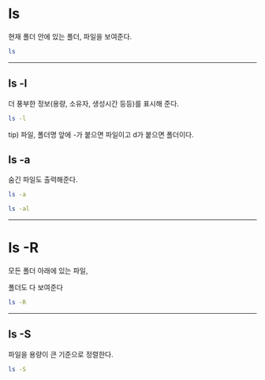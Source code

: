 # ls

현재 폴더 안에 있는 폴더, 파일을 보여준다.

```Bash
ls
```

---

## ls -l

더 풍부한 정보(용량, 소유자, 생성시간 등등)를 표시해 준다.

```Bash
ls -l
```

tip) 파일, 폴더명 앞에 -가 붙으면 파일이고 d가 붙으면 폴더이다.

## ls -a

숨긴 파일도 출력해준다.

```Bash
ls -a  
```

```Bash
ls -al
```

---

# ls -R

모든 폴더 아래에 있는 파일,

폴더도 다 보여준다

```Bash
ls -R
```

---

## ls -S

파일을 용량이 큰 기준으로 정렬한다.

```Bash
ls -S
```